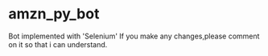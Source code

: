 # amzn_py_bot
 Bot implemented with 'Selenium'
 If you make any changes,please comment on it so that i can understand.
